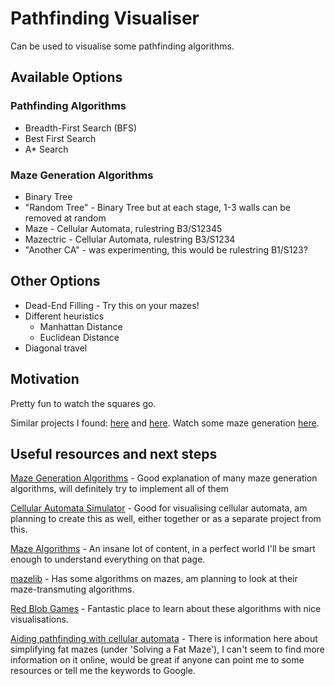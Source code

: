 # Pathfinding Visualiser

Can be used to visualise some pathfinding algorithms.


## Available Options

### Pathfinding Algorithms
- Breadth-First Search (BFS)
- Best First Search
- A* Search


### Maze Generation Algorithms
- Binary Tree
- "Random Tree" - Binary Tree but at each stage, 1-3 walls can be removed at random
- Maze - Cellular Automata, rulestring B3/S12345
- Mazectric - Cellular Automata, rulestring B3/S1234
- "Another CA" - was experimenting, this would be rulestring B1/S123?


## Other Options

- Dead-End Filling - Try this on your mazes!
- Different heuristics
  - Manhattan Distance
  - Euclidean Distance
- Diagonal travel


## Motivation

Pretty fun to watch the squares go.

Similar projects I found: [here](https://clementmihailescu.github.io/Pathfinding-Visualizer/) and [here](http://qiao.github.io/PathFinding.js/visual/).
Watch some maze generation [here](https://mtimmerm.github.io/webStuff/maze.html).

## Useful resources and next steps
[Maze Generation Algorithms](https://weblog.jamisbuck.org/2011/2/7/maze-generation-algorithm-recap) - Good explanation of many maze generation algorithms, will definitely try to implement all of them

[Cellular Automata Simulator](https://robinforest.net/post/cellular-automata/) - Good for visualising cellular automata, am planning to create this as well, either together or as a separate project from this.

[Maze Algorithms](http://www.astrolog.org/labyrnth/algrithm.htm) - An insane lot of content, in a perfect world I'll be smart enough to understand everything on that page.

[mazelib](https://github.com/john-science/mazelib) - Has some algorithms on mazes, am planning to look at their maze-transmuting algorithms.

[Red Blob Games](https://www.redblobgames.com/pathfinding/a-star/introduction.html) - Fantastic place to learn about these algorithms with nice visualisations.

[Aiding pathfinding with cellular automata](https://realtimecollisiondetection.net/blog/?p=57) - There is information here about simplifying fat mazes (under 'Solving a Fat Maze'), I can't seem to find more information on it online, would be great if anyone can point me to some resources or tell me the keywords to Google.

